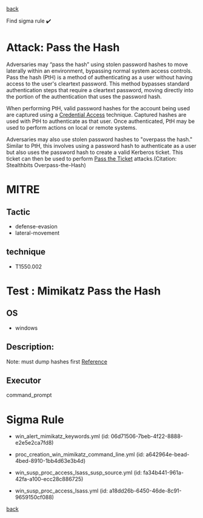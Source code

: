 
[back](../index.md)

Find sigma rule :heavy_check_mark: 

# Attack: Pass the Hash 

Adversaries may “pass the hash” using stolen password hashes to move laterally within an environment, bypassing normal system access controls. Pass the hash (PtH) is a method of authenticating as a user without having access to the user's cleartext password. This method bypasses standard authentication steps that require a cleartext password, moving directly into the portion of the authentication that uses the password hash.

When performing PtH, valid password hashes for the account being used are captured using a [Credential Access](https://attack.mitre.org/tactics/TA0006) technique. Captured hashes are used with PtH to authenticate as that user. Once authenticated, PtH may be used to perform actions on local or remote systems.

Adversaries may also use stolen password hashes to "overpass the hash." Similar to PtH, this involves using a password hash to authenticate as a user but also uses the password hash to create a valid Kerberos ticket. This ticket can then be used to perform [Pass the Ticket](https://attack.mitre.org/techniques/T1550/003) attacks.(Citation: Stealthbits Overpass-the-Hash)

# MITRE
## Tactic
  - defense-evasion
  - lateral-movement


## technique
  - T1550.002


# Test : Mimikatz Pass the Hash
## OS
  - windows


## Description:
Note: must dump hashes first
[Reference](https://github.com/gentilkiwi/mimikatz/wiki/module-~-sekurlsa#pth)


## Executor
command_prompt

# Sigma Rule
 - win_alert_mimikatz_keywords.yml (id: 06d71506-7beb-4f22-8888-e2e5e2ca7fd8)

 - proc_creation_win_mimikatz_command_line.yml (id: a642964e-bead-4bed-8910-1bb4d63e3b4d)

 - win_susp_proc_access_lsass_susp_source.yml (id: fa34b441-961a-42fa-a100-ecc28c886725)

 - win_susp_proc_access_lsass.yml (id: a18dd26b-6450-46de-8c91-9659150cf088)



[back](../index.md)
